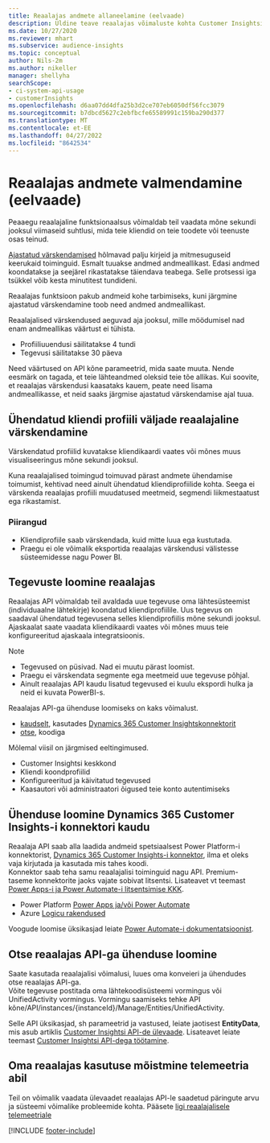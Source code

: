 ```yaml
---
title: Reaalajas andmete allaneelamine (eelvaade)
description: Üldine teave reaalajas võimaluste kohta Customer Insightsis.
ms.date: 10/27/2020
ms.reviewer: mhart
ms.subservice: audience-insights
ms.topic: conceptual
author: Nils-2m
ms.author: nikeller
manager: shellyha
searchScope:
- ci-system-api-usage
- customerInsights
ms.openlocfilehash: d6aa07dd4dfa25b3d2ce707eb6050df56fcc3079
ms.sourcegitcommit: b7dbcd5627c2ebfbcfe65589991c159ba290d377
ms.translationtype: MT
ms.contentlocale: et-EE
ms.lasthandoff: 04/27/2022
ms.locfileid: "8642534"
---
```

# <a name="real-time-data-ingestion-preview"></a>Reaalajas andmete valmendamine (eelvaade)

Peaaegu reaalajaline funktsionaalsus võimaldab teil vaadata mõne sekundi jooksul viimaseid suhtlusi, mida teie kliendid on teie toodete või teenuste osas teinud.

[Ajastatud värskendamised](system.md#schedule-tab) hõlmavad palju kirjeid ja mitmesuguseid keerukaid toiminguid. Esmalt tuuakse andmed andmeallikast. Edasi andmed koondatakse ja seejärel rikastatakse täiendava teabega. Selle protsessi iga tsükkel võib kesta minutitest tundideni.

Reaalajas funktsioon pakub andmeid kohe tarbimiseks, kuni järgmine ajastatud värskendamine toob need andmed andmeallikast.

Reaalajalised värskendused aeguvad aja jooksul, mille möödumisel nad enam andmeallikas väärtust ei tühista.

- Profiiliuuendusi säilitatakse 4 tundi
- Tegevusi säilitatakse 30 päeva

Need väärtused on API kõne parameetrid, mida saate muuta. Nende eesmärk on tagada, et teie lähteandmed oleksid teie tõe allikas. Kui soovite, et reaalajas värskendusi kaasataks kauem, peate need lisama andmeallikasse, et neid saaks järgmise ajastatud värskendamise ajal tuua.

## <a name="real-time-update-of-the-unified-customer-profile-fields"></a>Ühendatud kliendi profiili väljade reaalajaline värskendamine

Värskendatud profiilid kuvatakse kliendikaardi vaates või mõnes muus visualiseeringus mõne sekundi jooksul.

Kuna reaalajalised toimingud toimuvad pärast andmete ühendamise toimumist, kehtivad need ainult ühendatud kliendiprofiilide kohta. Seega ei värskenda reaalajas profiili muudatused meetmeid, segmendi liikmestaatust ega rikastamist.

### <a name="limitations"></a>Piirangud

- Kliendiprofiile saab värskendada, kuid mitte luua ega kustutada.
- Praegu ei ole võimalik eksportida reaalajas värskendusi välistesse süsteemidesse nagu Power BI.

## <a name="real-time-creation-of-activities"></a>Tegevuste loomine reaalajas

Reaalajas API võimaldab teil avaldada uue tegevuse oma lähtesüsteemist (individuaalne lähtekirje) koondatud kliendiprofiilile. Uus tegevus on saadaval ühendatud tegevusena selles kliendiprofiilis mõne sekundi jooksul. Ajaskaalat saate vaadata kliendikaardi vaates või mõnes muus teie konfigureeritud ajaskaala integratsioonis.

> [!NOTE]
>
> - Tegevused on püsivad. Nad ei muutu pärast loomist.
> - Praegu ei värskendata segmente ega meetmeid uue tegevuse põhjal.
> - Ainult reaalajas API kaudu lisatud tegevused ei kuulu ekspordi hulka ja neid ei kuvata PowerBI-s.

Reaalajas API-ga ühenduse loomiseks on kaks võimalust.

- [kaudselt](#connect-via-the-dynamics-365-customer-insights-connector), kasutades [Dynamics 365 Customer Insightskonnektorit](/connectors/customerinsights/)
- [otse](#connect-directly-to-the-real-time-api), koodiga

Mõlemal viisil on järgmised eeltingimused.

- Customer Insightsi keskkond
- Kliendi koondprofiilid
- Konfigureeritud ja käivitatud tegevused
- Kaasautori või administraatori õigused teie konto autentimiseks

## <a name="connect-via-the-dynamics-365-customer-insights-connector"></a>Ühenduse loomine Dynamics 365 Customer Insights-i konnektori kaudu

Reaalaja API saab alla laadida andmeid spetsiaalsest Power Platform-i konnektorist, [Dynamics 365 Customer Insights-i konnektor](/connectors/customerinsights/), ilma et oleks vaja kirjutada ja kasutada mis tahes koodi.    
Konnektor saab teha samu reaalajalisi toiminguid nagu API. Premium-taseme konnektorite jaoks vajate sobivat litsentsi. Lisateavet vt teemast [Power Apps-i ja Power Automate-i litsentsimise KKK](/power-platform/admin/powerapps-flow-licensing-faq).

- Power Platform [Power Apps ja/või Power Automate](/connectors/)
- Azure [Logicu rakendused](/azure/connectors/apis-list)

Voogude loomise üksikasjad leiate [Power Automate-i dokumentatsioonist](/power-automate/).

## <a name="connect-directly-to-the-real-time-api"></a>Otse reaalajas API-ga ühenduse loomine

Saate kasutada reaalajalisi võimalusi, luues oma konveieri ja ühendudes otse reaalajas API-ga.    
Võite tegevuse postitada oma lähtekoodisüsteemi vormingus või UnifiedActivity vormingus. Vormingu saamiseks tehke API kõne/API/instances/{instanceId}/Manage/Entities/UnifiedActivity.

Selle API üksikasjad, sh parameetrid ja vastused, leiate jaotisest **EntityData**, mis asub artiklis [Customer Insightsi API-de ülevaade](https://developer.ci.ai.dynamics.com/api-details#api=CustomerInsights). Lisateavet leiate teemast [Customer Insightsi API-dega töötamine](apis.md).

## <a name="understand-your-real-time-usage-with-telemetry"></a>Oma reaalajas kasutuse mõistmine telemeetria abil

Teil on võimalik vaadata ülevaadet reaalajas API-le saadetud päringute arvu ja süsteemi võimalike probleemide kohta. Pääsete [ligi reaalajalisele telemeetriale](system.md#api-usage-tab) 


[!INCLUDE [footer-include](includes/footer-banner.md)]
